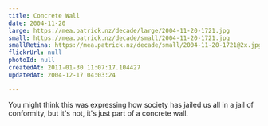 ```yaml
---
title: Concrete Wall
date: 2004-11-20
large: https://mea.patrick.nz/decade/large/2004-11-20-1721.jpg
small: https://mea.patrick.nz/decade/small/2004-11-20-1721.jpg
smallRetina: https://mea.patrick.nz/decade/small/2004-11-20-1721@2x.jpg
flickrUrl: null
photoId: null
createdAt: 2011-01-30 11:07:17.104427
updatedAt: 2004-12-17 04:03:24

---
```

You might think this was expressing how society has jailed us all in a jail of conformity, but it's not, it's just part of a concrete wall.
